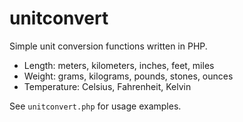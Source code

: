 # unitconvert
Simple unit conversion functions written in PHP.

- Length: meters, kilometers, inches, feet, miles
- Weight: grams, kilograms, pounds, stones, ounces
- Temperature: Celsius, Fahrenheit, Kelvin

See `unitconvert.php` for usage examples.
